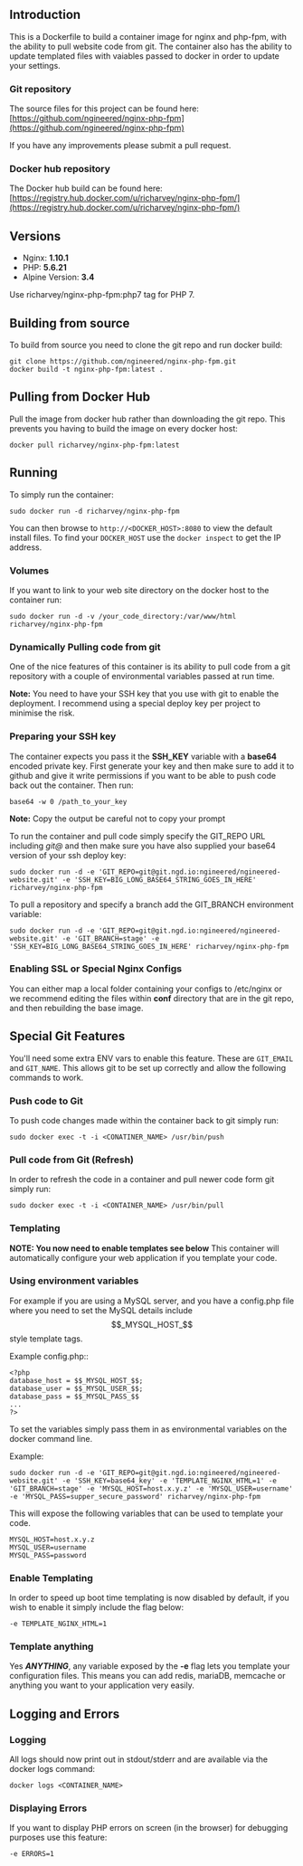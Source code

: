 ## Introduction
This is a Dockerfile to build a container image for nginx and php-fpm, with the ability to pull website code from git. The container also has the ability to update templated files with vaiables passed to docker in order to update your settings.

### Git repository
The source files for this project can be found here: [https://github.com/ngineered/nginx-php-fpm](https://github.com/ngineered/nginx-php-fpm)

If you have any improvements please submit a pull request.
### Docker hub repository
The Docker hub build can be found here: [https://registry.hub.docker.com/u/richarvey/nginx-php-fpm/](https://registry.hub.docker.com/u/richarvey/nginx-php-fpm/)
## Versions
- Nginx: **1.10.1**
- PHP: **5.6.21**
- Alpine Version: **3.4**

Use richarvey/nginx-php-fpm:php7 tag for PHP 7.

## Building from source
To build from source you need to clone the git repo and run docker build:
```
git clone https://github.com/ngineered/nginx-php-fpm.git
docker build -t nginx-php-fpm:latest .
```

## Pulling from Docker Hub
Pull the image from docker hub rather than downloading the git repo. This prevents you having to build the image on every docker host:
```
docker pull richarvey/nginx-php-fpm:latest
```

## Running
To simply run the container:
```
sudo docker run -d richarvey/nginx-php-fpm
```

You can then browse to ```http://<DOCKER_HOST>:8080``` to view the default install files. To find your ```DOCKER_HOST``` use the ```docker inspect``` to get the IP address.
### Volumes
If you want to link to your web site directory on the docker host to the container run:
```
sudo docker run -d -v /your_code_directory:/var/www/html richarvey/nginx-php-fpm
```

### Dynamically Pulling code from git
One of the nice features of this container is its ability to pull code from a git repository with a couple of environmental variables passed at run time.

**Note:** You need to have your SSH key that you use with git to enable the deployment. I recommend using a special deploy key per project to minimise the risk.

### Preparing your SSH key
The container expects you pass it the __SSH_KEY__ variable with a **base64** encoded private key. First generate your key and then make sure to add it to github and give it write permissions if you want to be able to push code back out the container. Then run:
```
base64 -w 0 /path_to_your_key
```
**Note:** Copy the output be careful not to copy your prompt

To run the container and pull code simply specify the GIT_REPO URL including *git@* and then make sure you have also supplied your base64 version of your ssh deploy key:
```
sudo docker run -d -e 'GIT_REPO=git@git.ngd.io:ngineered/ngineered-website.git' -e 'SSH_KEY=BIG_LONG_BASE64_STRING_GOES_IN_HERE' richarvey/nginx-php-fpm
```

To pull a repository and specify a branch add the GIT_BRANCH environment variable:
```
sudo docker run -d -e 'GIT_REPO=git@git.ngd.io:ngineered/ngineered-website.git' -e 'GIT_BRANCH=stage' -e 'SSH_KEY=BIG_LONG_BASE64_STRING_GOES_IN_HERE' richarvey/nginx-php-fpm
```

### Enabling SSL or Special Nginx Configs
You can either map a local folder containing your configs  to /etc/nginx or we recommend editing the files within __conf__ directory that are in the git repo, and then rebuilding the base image.

## Special Git Features
You'll need some extra ENV vars to enable this feature. These are ```GIT_EMAIL``` and ```GIT_NAME```. This allows git to be set up correctly and allow the following commands to work.

### Push code to Git
To push code changes made within the container back to git simply run:
```
sudo docker exec -t -i <CONATINER_NAME> /usr/bin/push
```

### Pull code from Git (Refresh)
In order to refresh the code in a container and pull newer code form git simply run:
```
sudo docker exec -t -i <CONTAINER_NAME> /usr/bin/pull
```

### Templating
**NOTE: You now need to enable templates see below**
This container will automatically configure your web application if you template your code.

### Using environment variables
For example if you are using a MySQL server, and you have a config.php file where you need to set the MySQL details include $$_MYSQL_HOST_$$ style template tags.

Example config.php::
```
<?php
database_host = $$_MYSQL_HOST_$$;
database_user = $$_MYSQL_USER_$$;
database_pass = $$_MYSQL_PASS_$$
...
?>
```

To set the variables simply pass them in as environmental variables on the docker command line.

Example:
```
sudo docker run -d -e 'GIT_REPO=git@git.ngd.io:ngineered/ngineered-website.git' -e 'SSH_KEY=base64_key' -e 'TEMPLATE_NGINX_HTML=1' -e 'GIT_BRANCH=stage' -e 'MYSQL_HOST=host.x.y.z' -e 'MYSQL_USER=username' -e 'MYSQL_PASS=supper_secure_password' richarvey/nginx-php-fpm
```

This will expose the following variables that can be used to template your code.
```
MYSQL_HOST=host.x.y.z
MYSQL_USER=username
MYSQL_PASS=password
```

### Enable Templating
In order to speed up boot time templating is now disabled by default, if you wish to enable it simply include the flag below:
```
-e TEMPLATE_NGINX_HTML=1
```

### Template anything
Yes ***ANYTHING***, any variable exposed by the **-e** flag lets you template your configuration files. This means you can add redis, mariaDB, memcache or anything you want to your application very easily.

## Logging and Errors

### Logging
All logs should now print out in stdout/stderr and are available via the docker logs command:
```
docker logs <CONTAINER_NAME>
```

### Displaying Errors
If you want to display PHP errors on screen (in the browser) for debugging purposes use this feature:
```
-e ERRORS=1
```
